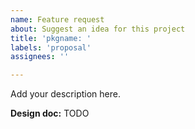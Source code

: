 ```yaml
---
name: Feature request
about: Suggest an idea for this project
title: 'pkgname: '
labels: 'proposal'
assignees: ''

---
```


<!--
First, replace "pkgname" in the title with the package for which you're making
this request. Eg. "xmpp:" or "roster:". If it applies to all packages, use the
string "all". If you're unsure, or are requesting a new package, leave the
prefix off.

Then, please start with a clear and concise description of what the problem is
and why it should be fixed.

This should *not* include a solution. For example, say "I am having a hard time
sending files using this library and propose an API for sending files", don't
list an API for using Jingle File Transfer.

The actual solution and other alternatives will be included in a design doc if
it is necessary. After you file your feature request, feel free to go ahead and
submit a PR with a design doc, or we will follow up if we think one is
necessary.
-->

Add your description here.

<!--
Add additional links to design docs, related issues, etc. as needed. Use the
mellium.im redirects where possible, don't link straight to the source code
hosting. eg.

  **Design doc:** https://mellium.im/design/19_ibb  
  **Related:** https://mellium.im/issue/13  
  **See also:** https://mellium.im/docs/extensions

You may replace the links with "TODO" before design docs are merged or PRs are
created. Be careful to add a double space on the end of each line or the
Markdown renderer won't insert newlines!
-->

**Design doc:** TODO  
